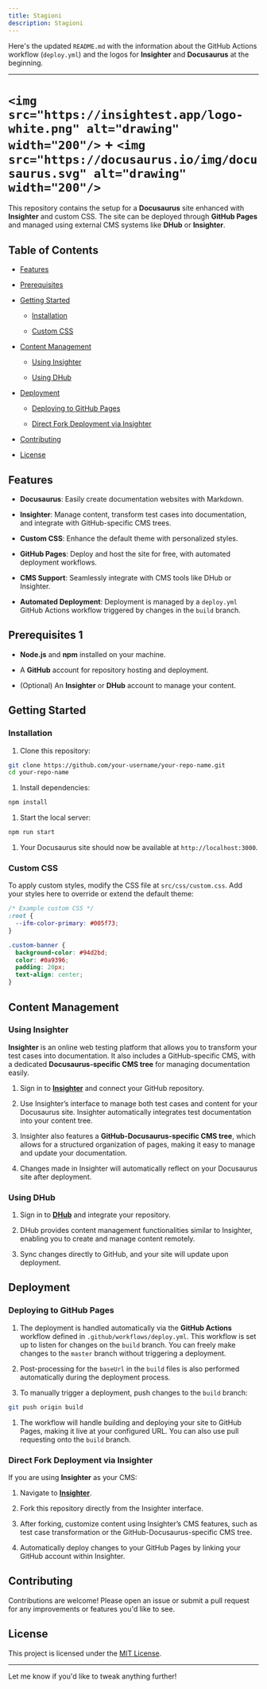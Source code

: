 ```yaml
---
title: Stagioni
description: Stagioni
---
```

Here\'s the updated `README.md` with the information about the GitHub Actions workflow \(`deploy.yml`\) and the logos for **Insighter** and **Docusaurus** at the beginning\.

---

# `<img src="https://insightest.app/logo-white.png" alt="drawing" width="200"/>` \+ `<img src="https://docusaurus.io/img/docusaurus.svg" alt="drawing" width="200"/>`

This repository contains the setup for a **Docusaurus** site enhanced with **Insighter** and custom CSS\. The site can be deployed through **GitHub Pages** and managed using external CMS systems like **DHub** or **Insighter**\.

## Table of Contents

- [Features](#features)

- [Prerequisites](#prerequisites)

- [Getting Started](#getting-started)

    - [Installation](#installation)

    - [Custom CSS](#custom-css)

- [Content Management](#content-management)

    - [Using Insighter](#using-insighter)

    - [Using DHub](#using-dhub)

- [Deployment](#deployment)

    - [Deploying to GitHub Pages](#deploying-to-github-pages)

    - [Direct Fork Deployment via Insighter](#direct-fork-deployment-via-insighter)

- [Contributing](#contributing)

- [License](#license)

## Features

- **Docusaurus**\: Easily create documentation websites with Markdown\.

- **Insighter**\: Manage content\, transform test cases into documentation\, and integrate with GitHub\-specific CMS trees\.

- **Custom CSS**\: Enhance the default theme with personalized styles\.

- **GitHub Pages**\: Deploy and host the site for free\, with automated deployment workflows\.

- **CMS Support**\: Seamlessly integrate with CMS tools like DHub or Insighter\.

- **Automated Deployment**\: Deployment is managed by a `deploy.yml` GitHub Actions workflow triggered by changes in the `build` branch\.

## Prerequisites 1

- **Node\.js** and **npm** installed on your machine\.

- A **GitHub** account for repository hosting and deployment\.

- \(Optional\) An **Insighter** or **DHub** account to manage your content\.

## Getting Started

### Installation

1. Clone this repository\:

```bash
git clone https://github.com/your-username/your-repo-name.git
cd your-repo-name
```

1. Install dependencies\:

```bash
npm install
```

1. Start the local server\:

```bash
npm run start
```

1. Your Docusaurus site should now be available at `http://localhost:3000`\.

### Custom CSS

To apply custom styles\, modify the CSS file at `src/css/custom.css`\. Add your styles here to override or extend the default theme\:

```css
/* Example custom CSS */
:root {
  --ifm-color-primary: #005f73;
}

.custom-banner {
  background-color: #94d2bd;
  color: #0a9396;
  padding: 20px;
  text-align: center;
}
```

## Content Management

### Using Insighter

**Insighter** is an online web testing platform that allows you to transform your test cases into documentation\. It also includes a GitHub\-specific CMS\, with a dedicated **Docusaurus\-specific CMS tree** for managing documentation easily\.

1. Sign in to **[Insighter](https://insightest.app)** and connect your GitHub repository\.

2. Use Insighter’s interface to manage both test cases and content for your Docusaurus site\. Insighter automatically integrates test documentation into your content tree\.

3. Insighter also features a **GitHub\-Docusaurus\-specific CMS tree**\, which allows for a structured organization of pages\, making it easy to manage and update your documentation\.

4. Changes made in Insighter will automatically reflect on your Docusaurus site after deployment\.

### Using DHub

1. Sign in to **[DHub](https://dhub.app)** and integrate your repository\.

2. DHub provides content management functionalities similar to Insighter\, enabling you to create and manage content remotely\.

3. Sync changes directly to GitHub\, and your site will update upon deployment\.

## Deployment

### Deploying to GitHub Pages

1. The deployment is handled automatically via the **GitHub Actions** workflow defined in `.github/workflows/deploy.yml`\. This workflow is set up to listen for changes on the `build` branch\. You can freely make changes to the `master` branch without triggering a deployment\.

2. Post\-processing for the `baseUrl` in the `build` files is also performed automatically during the deployment process\.

3. To manually trigger a deployment\, push changes to the `build` branch\:

```bash
git push origin build
```

1. The workflow will handle building and deploying your site to GitHub Pages\, making it live at your configured URL\. You can also use pull requesting onto the `build` branch\.

### Direct Fork Deployment via Insighter

If you are using **Insighter** as your CMS\:

1. Navigate to **[Insighter](https://insightest.app)**\.

2. Fork this repository directly from the Insighter interface\.

3. After forking\, customize content using Insighter’s CMS features\, such as test case transformation or the GitHub\-Docusaurus\-specific CMS tree\.

4. Automatically deploy changes to your GitHub Pages by linking your GitHub account within Insighter\.

## Contributing

Contributions are welcome\! Please open an issue or submit a pull request for any improvements or features you\'d like to see\.

## License

This project is licensed under the [MIT License](LICENSE)\.

---

Let me know if you\'d like to tweak anything further\!